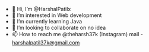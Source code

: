 - 👋 Hi, I’m @HarshalPatilx
- 👀 I’m interested in Web development
- 🌱 I’m currently learning Java
- 💞️ I’m looking to collaborate on no idea
- 📫 How to reach me @theharsh37k (Instagram) mail - harshalpatil37k@gmail.com

<!---
HarshalPatilx/HarshalPatilx i'm a BCA Student and learning many things. 
i like most - Web development, Android Aplication development, and software development with JAVA.
alos i like javascript.
--->
